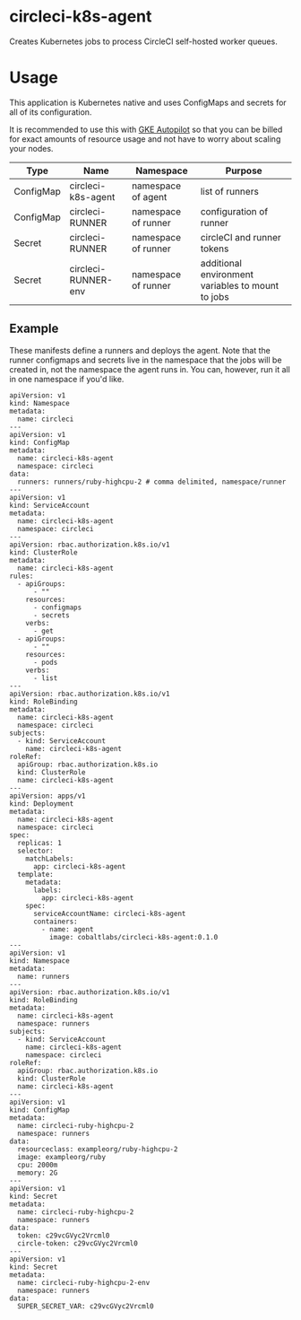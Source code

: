 # circleci-k8s-agent

Creates Kubernetes jobs to process CircleCI self-hosted worker queues.

# Usage
This application is Kubernetes native and uses ConfigMaps and secrets for all of its configuration.

It is recommended to use this with [GKE Autopilot](https://cloud.google.com/kubernetes-engine/docs/concepts/autopilot-overview) so that you can be billed for exact
amounts of resource usage and not have to worry about scaling your nodes.

| Type      | Name                | Namespace           | Purpose                                           |
|-----------|---------------------|---------------------|---------------------------------------------------|
| ConfigMap | circleci-k8s-agent  | namespace of agent  | list of runners                                   |
| ConfigMap | circleci-RUNNER     | namespace of runner | configuration of runner                           |
| Secret    | circleci-RUNNER     | namespace of runner | circleCI and runner tokens                        |
| Secret    | circleci-RUNNER-env | namespace of runner | additional environment variables to mount to jobs |

## Example

These manifests define a runners and deploys the agent. Note that the runner configmaps and secrets live
in the namespace that the jobs will be created in, not the namespace the agent runs in. You can, however, run it all
in one namespace if you'd like.

```
apiVersion: v1
kind: Namespace
metadata:
  name: circleci
---
apiVersion: v1
kind: ConfigMap
metadata:
  name: circleci-k8s-agent
  namespace: circleci
data:
  runners: runners/ruby-highcpu-2 # comma delimited, namespace/runner
---
apiVersion: v1
kind: ServiceAccount
metadata:
  name: circleci-k8s-agent
  namespace: circleci
---
apiVersion: rbac.authorization.k8s.io/v1
kind: ClusterRole
metadata:
  name: circleci-k8s-agent
rules:
  - apiGroups:
      - ""
    resources:
      - configmaps
      - secrets
    verbs:
      - get
  - apiGroups:
      - ""
    resources:
      - pods
    verbs:
      - list
---
apiVersion: rbac.authorization.k8s.io/v1
kind: RoleBinding
metadata:
  name: circleci-k8s-agent
  namespace: circleci
subjects:
  - kind: ServiceAccount
    name: circleci-k8s-agent
roleRef:
  apiGroup: rbac.authorization.k8s.io
  kind: ClusterRole
  name: circleci-k8s-agent
---
apiVersion: apps/v1
kind: Deployment
metadata:
  name: circleci-k8s-agent
  namespace: circleci
spec:
  replicas: 1
  selector:
    matchLabels:
      app: circleci-k8s-agent
  template:
    metadata:
      labels:
        app: circleci-k8s-agent
    spec:
      serviceAccountName: circleci-k8s-agent
      containers:
        - name: agent
          image: cobaltlabs/circleci-k8s-agent:0.1.0
---
apiVersion: v1
kind: Namespace
metadata:
  name: runners
---
apiVersion: rbac.authorization.k8s.io/v1
kind: RoleBinding
metadata:
  name: circleci-k8s-agent
  namespace: runners
subjects:
  - kind: ServiceAccount
    name: circleci-k8s-agent
    namespace: circleci
roleRef:
  apiGroup: rbac.authorization.k8s.io
  kind: ClusterRole
  name: circleci-k8s-agent
---
apiVersion: v1
kind: ConfigMap
metadata:
  name: circleci-ruby-highcpu-2
  namespace: runners
data:
  resourceclass: exampleorg/ruby-highcpu-2
  image: exampleorg/ruby
  cpu: 2000m
  memory: 2G
---
apiVersion: v1
kind: Secret
metadata:
  name: circleci-ruby-highcpu-2
  namespace: runners
data:
  token: c29vcGVyc2Vrcml0
  circle-token: c29vcGVyc2Vrcml0
---
apiVersion: v1
kind: Secret
metadata:
  name: circleci-ruby-highcpu-2-env
  namespace: runners
data:
  SUPER_SECRET_VAR: c29vcGVyc2Vrcml0
```
